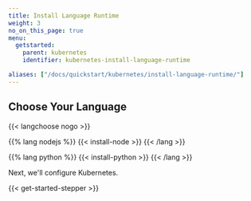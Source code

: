 ```yaml
---
title: Install Language Runtime
weight: 3
no_on_this_page: true
menu:
  getstarted:
    parent: kubernetes
    identifier: kubernetes-install-language-runtime

aliases: ["/docs/quickstart/kubernetes/install-language-runtime/"]
---
```


## Choose Your Language

{{< langchoose nogo >}}

{{% lang nodejs %}}
{{< install-node >}}
{{< /lang >}}

{{% lang python %}}
{{< install-python >}}
{{< /lang >}}

Next, we'll configure Kubernetes.

{{< get-started-stepper >}}

